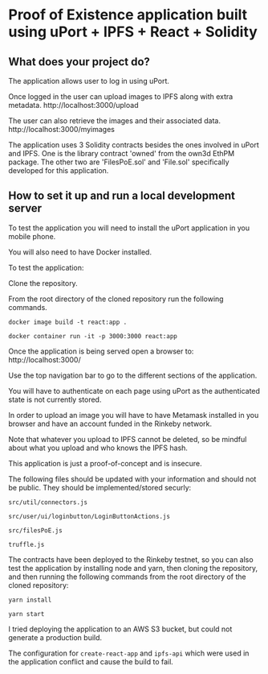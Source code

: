 # Proof of Existence application built using uPort + IPFS + React + Solidity

## What does your project do?

The application allows user to log in using uPort.

Once logged in the user can upload images to IPFS along with extra metadata.
http://localhost:3000/upload

The user can also retrieve the images and their associated data.
http://localhost:3000/myimages

The application uses 3 Solidity contracts besides the ones involved in uPort and IPFS.
One is the library contract 'owned' from the own3d EthPM package.
The other two are 'FilesPoE.sol' and 'File.sol' specifically developed for this application.

## How to set it up and run a local development server

To test the application you will need to install the uPort application in you mobile phone.

You will also need to have Docker installed.

To test the application:

Clone the repository.

From the root directory of the cloned repository run the following commands.

```docker image build -t react:app .```

```docker container run -it -p 3000:3000 react:app```

Once the application is being served open a browser to:
http://localhost:3000/

Use the top navigation bar to go to the different sections of the application.

You will have to authenticate on each page using uPort as the authenticated state is not currently stored.

In order to upload an image you will have to have Metamask installed in you browser and have an account funded in the Rinkeby network.

Note that whatever you upload to IPFS cannot be deleted, so be mindful about what you upload and who knows the IPFS hash.

This application is just a proof-of-concept and is insecure.

The following files should be updated with your information and should not be public. They should be implemented/stored securly:

```src/util/connectors.js```

```src/user/ui/loginbutton/LoginButtonActions.js```

```src/filesPoE.js```

```truffle.js```

The contracts have been deployed to the Rinkeby testnet, so you can also test the application by installing node and yarn, then cloning the repository, and then running the following commands from the root directory of the cloned repository:

```yarn install```

```yarn start```

I tried deploying the application to an AWS S3 bucket, but could not generate a production build.

The configuration for `create-react-app` and `ipfs-api` which were used in the application conflict and cause the build to fail.
